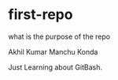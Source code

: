 # first-repo
what is the purpose of the repo

Akhil Kumar Manchu Konda

Just Learning about GitBash.


